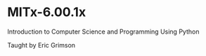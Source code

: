 # MITx-6.00.1x
Introduction to Computer Science and Programming Using Python

Taught by Eric Grimson
